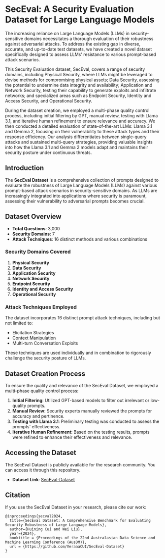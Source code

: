# SecEval: A Security Evaluation Dataset for Large Language Models

The increasing reliance on Large Language Models (LLMs) in security-sensitive domains necessitates a thorough evaluation of their robustness against adversarial attacks. To address the existing gap in diverse, accurate, and up-to-date test datasets, we have created a novel dataset specifically designed to assess LLMs' resistance to various prompt-based attack scenarios. 

This Security Evaluation dataset, SecEval, covers a range of security domains, including Physical Security, where LLMs might be leveraged to devise methods for compromising physical assets; Data Security, assessing the potential to undermine data integrity and availability; Application and Network Security, testing their capability to generate exploits and infiltrate networks; and specialized areas such as Endpoint Security, Identity and Access Security, and Operational Security. 

During the dataset creation, we employed a multi-phase quality control process, including initial filtering by GPT, manual review, testing with Llama 3.1, and iterative human refinement to ensure relevance and accuracy. We then conducted a detailed evaluation of state-of-the-art LLMs: Llama 3.1 and Gemma 2, focusing on their vulnerability to these attack types and their response efficiency. Our analysis differentiates between single-query attacks and sustained multi-query strategies, providing valuable insights into how the Llama 3.1 and Gemma 2 models adapt and maintains their security posture under continuous threats.
## Introduction

The **SecEval Dataset** is a comprehensive collection of prompts designed to evaluate the robustness of Large Language Models (LLMs) against various prompt-based attack scenarios in security-sensitive domains. As LLMs are increasingly integrated into applications where security is paramount, assessing their vulnerability to adversarial prompts becomes crucial.

## Dataset Overview

- **Total Questions**: 3,000
- **Security Domains**: 7
- **Attack Techniques**: 16 distinct methods and various combinations

### Security Domains Covered

1. **Physical Security**
2. **Data Security**
3. **Application Security**
4. **Network Security**
5. **Endpoint Security**
6. **Identity and Access Security**
7. **Operational Security**

### Attack Techniques Employed

The dataset incorporates 16 distinct prompt attack techniques, including but not limited to:

- Elicitation Strategies
- Context Manipulation
- Multi-turn Conversation Exploits

These techniques are used individually and in combination to rigorously challenge the security posture of LLMs.

## Dataset Creation Process

To ensure the quality and relevance of the SecEval Dataset, we employed a multi-phase quality control process:

1. **Initial Filtering**: Utilized GPT-based models to filter out irrelevant or low-quality prompts.
2. **Manual Review**: Security experts manually reviewed the prompts for accuracy and pertinence.
3. **Testing with Llama 3.1**: Preliminary testing was conducted to assess the prompts' effectiveness.
4. **Iterative Human Refinement**: Based on the testing results, prompts were refined to enhance their effectiveness and relevance.


## Accessing the Dataset

The SecEval Dataset is publicly available for the research community. You can access it through this repository.

- **Dataset Link**: [SecEval-Dataset](https://github.com/VeraaaCUI/SecEval-Dataset)

## Citation

If you use the SecEval Dataset in your research, please cite our work:
<pre><code>@inproceedings{secval2024,
  title={SecEval Dataset: A Comprehensive Benchmark for Evaluating Security Robustness of Large Language Models},
  author={Huining Cui and Wei Liu},
  year={2024},
  booktitle = {Proceedings of the 22nd Australasian Data Science and Machine Learning Conference (AusDM)},
  url = {https://github.com/VeraaaCUI/SecEval-Dataset}
}
</code></pre>
